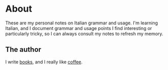 # About

These are my personal notes on Italian grammar and usage. I'm learning Italian, and I document grammar and usage points I find interesting or particularly tricky, so I can always consult my notes to refresh my memory.

## The author

I write [books](https://dmpop.gumroad.com), and I really like [coffee]('https://www.paypal.com/paypalme/dmpop).